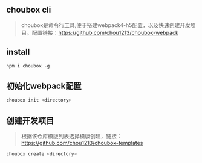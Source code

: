 ## choubox cli
> choubox是命令行工具,便于搭建webpack4-h5配置，以及快速创建开发项目。配置链接：https://github.com/chou1213/choubox-webpack

## install
```javascript
npm i choubox -g
```

## 初始化webpack配置
```javascript
choubox init <directory>
```

## 创建开发项目
> 根据该仓库模版列表选择模版创建，链接：https://github.com/chou1213/choubox-templates
```javascript
choubox create <directory>
```

